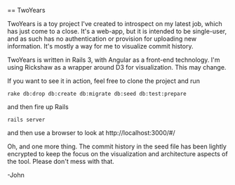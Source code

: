 == TwoYears

TwoYears is a toy project I've created to introspect on my latest job, which has just come to a close. It's a web-app, but it is intended to be single-user, and as such has no authentication or provision for uploading new information. It's mostly a way for me to visualize commit history.

TwoYears is written in Rails 3, with Angular as a front-end technology. I'm using Rickshaw as a wrapper around D3 for visualization. This may change.

If you want to see it in action, feel free to clone the project and run

```
rake db:drop db:create db:migrate db:seed db:test:prepare
```

and then fire up Rails

```
rails server
```

and then use a browser to look at http://localhost:3000/#/

Oh, and one more thing. The commit history in the seed file has been lightly encrypted to keep the focus on the visualization and architecture aspects of the tool. Please don't mess with that.

-John